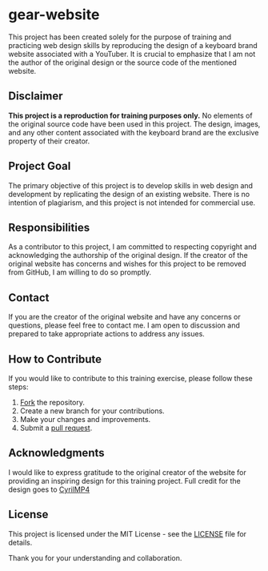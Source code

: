 # gear-website
This project has been created solely for the purpose of training and practicing web design skills by reproducing the design of a keyboard brand website associated with a YouTuber. It is crucial to emphasize that I am not the author of the original design or the source code of the mentioned website.

## Disclaimer

**This project is a reproduction for training purposes only.** No elements of the original source code have been used in this project. The design, images, and any other content associated with the keyboard brand are the exclusive property of their creator.

## Project Goal

The primary objective of this project is to develop skills in web design and development by replicating the design of an existing website. There is no intention of plagiarism, and this project is not intended for commercial use.

## Responsibilities

As a contributor to this project, I am committed to respecting copyright and acknowledging the authorship of the original design. If the creator of the original website has concerns and wishes for this project to be removed from GitHub, I am willing to do so promptly.

## Contact

If you are the creator of the original website and have any concerns or questions, please feel free to contact me. I am open to discussion and prepared to take appropriate actions to address any issues.

## How to Contribute

If you would like to contribute to this training exercise, please follow these steps:

1. [Fork](https://github.com/wiizzl/gear-website/fork) the repository.
2. Create a new branch for your contributions.
3. Make your changes and improvements.
4. Submit a [pull request](https://github.com/wiizzl/gear-website/pulls).

## Acknowledgments

I would like to express gratitude to the original creator of the website for providing an inspiring design for this training project. Full credit for the design goes to [CyrilMP4](https://www.youtube.com/@CYRILmp4)

## License

This project is licensed under the MIT License - see the [LICENSE](LICENSE) file for details.

Thank you for your understanding and collaboration.